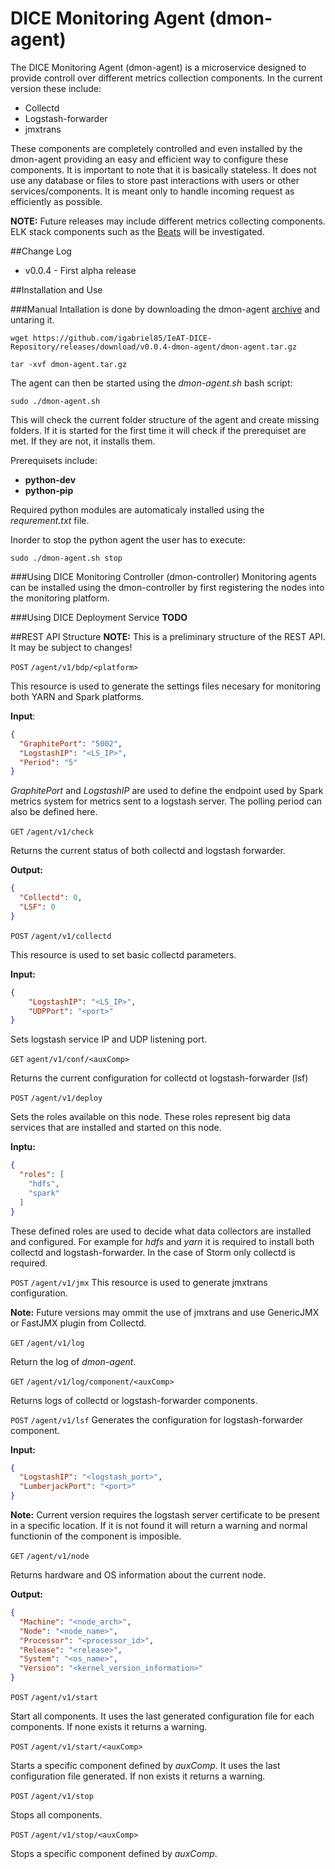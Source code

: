 # DICE Monitoring Agent (dmon-agent)

The DICE Monitoring Agent (dmon-agent) is a microservice designed to provide controll over different metrics collection components. In the current version these include:

* Collectd
* Logstash-forwarder
* jmxtrans

These components are completely controlled and even installed by the dmon-agent providing an easy and efficient way to configure these components. It is important to note that it is basically stateless. It does not use any database or files to store past interactions with users or other services/components. It is meant only to handle incoming request as efficiently as possible.

**NOTE:** Future releases may include different metrics collecting components. ELK stack components such as the [Beats](https://www.elastic.co/products/beats) will be investigated.


##Change Log
* v0.0.4 - First alpha release
	 	
	  		 	
##Installation and Use

###Manual
Intallation is done by downloading the dmon-agent [archive](https://github.com/igabriel85/IeAT-DICE-Repository/releases/download/v0.0.4-dmon-agent/dmon-agent.tar.gz) and untaring it.

```
wget https://github.com/igabriel85/IeAT-DICE-Repository/releases/download/v0.0.4-dmon-agent/dmon-agent.tar.gz
```

```
tar -xvf dmon-agent.tar.gz
```

The agent can then be started using the _dmon-agent.sh_ bash script:

```
sudo ./dmon-agent.sh
```

This will check the current folder structure of the agent and create missing folders. If it is started for the first time it will check if the prerequiset are met. If they are not, it installs them.

Prerequisets include:

* __python-dev__
* __python-pip__

Required python modules are automaticaly installed using the _requrement.txt_ file.

Inorder to stop the python agent the user has to execute:

```
sudo ./dmon-agent.sh stop
```

###Using DICE Monitoring Controller (dmon-controller)
Monitoring agents can be installed using the dmon-controller by first registering the nodes into the monitoring platform. 

###Using DICE Deployment Service
__TODO__

##REST API Structure
**NOTE:** This is a preliminary structure of the REST API. It may be subject to changes!

`POST` `/agent/v1/bdp/<platform>`

This resource is used to generate the settings files necesary for monitoring both YARN and Spark platforms.

__Input__:

```json
{
  "GraphitePort": "5002",
  "LogstashIP": "<LS_IP>",
  "Period": "5"
}
```

_GraphitePort_ and _LogstashIP_ are used to define the endpoint used by Spark metrics system for metrics sent to a logstash server. The polling period can also be defined here.

`GET` `/agent/v1/check`

Returns the current status of both collectd and logstash forwarder.

__Output:__

```json
{
  "Collectd": 0,
  "LSF": 0
}
```

`POST` `/agent/v1/collectd`

This resource is used to set basic collectd parameters.

__Input:__

```json
{
	"LogstashIP": "<LS_IP>",
	"UDPPort": "<port>"
}
```

Sets logstash service IP and UDP listening port.

`GET` `agent/v1/conf/<auxComp>`

Returns the current configuration for collectd ot logstash-forwarder (lsf)

`POST` `/agent/v1/deploy`

Sets the roles available on this node. These roles represent big data services that are installed and started on this node.

__Inptu:__

```json
{
  "roles": [
    "hdfs", 
    "spark"
  ]
}
```

These defined roles are used to decide what data collectors are installed and configured. For example for _hdfs_ and _yarn_ it is required to install both collectd and logstash-forwarder. In the case of Storm only collectd is required.

`POST` `/agent/v1/jmx`
This resource is used to generate jmxtrans configuration.

**Note:** Future versions may ommit the use of jmxtrans and use GenericJMX or FastJMX plugin from Collectd.

`GET` `/agent/v1/log`

Return the log of _dmon-agent_.  

`GET` `/agent/v1/log/component/<auxComp>`

Returns logs of collectd or logstash-forwarder components.

`POST` `/agent/v1/lsf`
Generates the configuration for logstash-forwarder component. 

__Input:__
```json
{
  "LogstashIP": "<logstash_port>",
  "LumberjackPort": "<port>"
}
```

**Note:** Current version requires the logstash server certificate to be present in a specific location. If it is not found it will return a warning and normal functionin of the component is imposible.


`GET` `/agent/v1/node`

Returns hardware and OS information about the current node. 

__Output:__

```json
{
  "Machine": "<node_arch>",
  "Node": "<node_name>",
  "Processor": "<processor_id>",
  "Release": "<release>",
  "System": "<os_name>",
  "Version": "<kernel_version_information>"
}
```


`POST` `/agent/v1/start`

Start all components. It uses the last generated configuration file for each components. If none exists it returns a warning.

`POST` `/agent/v1/start/<auxComp>`

Starts a specific component defined by _auxComp_. It uses the last configuration file generated. If non exists it returns a warning.

`POST` `/agent/v1/stop`

Stops all components. 

`POST` `/agent/v1/stop/<auxComp>`

Stops a specific component defined by _auxComp_.



